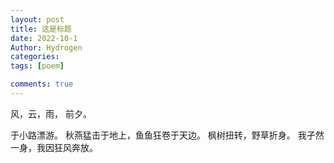 ```yaml
---
layout: post
title: 这是标题
date: 2022-10-1
Author: Hydrogen
categories: 
tags: [poem]

comments: true
--- 
```

风，云，雨，
前夕。

于小路漂游。
秋燕猛击于地上，鱼鱼狂卷于天边。
枫树扭转，野草折身。
我孑然一身，我因狂风奔放。
